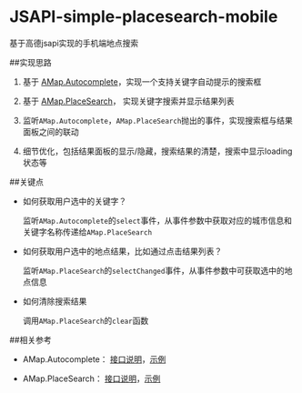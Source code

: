 # JSAPI-simple-placesearch-mobile
基于高德jsapi实现的手机端地点搜索

##实现思路

1. 基于 [AMap.Autocomplete](http://lbs.amap.com/api/javascript-api/reference/search/#m_AMap.Autocomplete)，实现一个支持关键字自动提示的搜索框

2. 基于 [AMap.PlaceSearch](http://lbs.amap.com/api/javascript-api/reference/search/#m_AMap.PlaceSearch)， 实现关键字搜索并显示结果列表

3. 监听`AMap.Autocomplete`，`AMap.PlaceSearch`抛出的事件，实现搜索框与结果面板之间的联动

4. 细节优化，包括结果面板的显示/隐藏，搜索结果的清楚，搜索中显示loading状态等

##关键点

- 如何获取用户选中的关键字？

  	监听`AMap.Autocomplete`的`select`事件，从事件参数中获取对应的城市信息和关键字名称传递给`AMap.PlaceSearch`

- 如何获取用户选中的地点结果，比如通过点击结果列表？
	
	监听`AMap.PlaceSearch`的`selectChanged`事件，从事件参数中可获取选中的地点信息

- 如何清除搜索结果

	调用`AMap.PlaceSearch`的`clear`函数

##相关参考

- AMap.Autocomplete： [接口说明](http://lbs.amap.com/api/javascript-api/reference/search/#m_AMap.Autocomplete)，[示例](http://lbs.amap.com/api/javascript-api/example/poi-search/input-prompt/)

- AMap.PlaceSearch： [接口说明](http://lbs.amap.com/api/javascript-api/reference/search/#m_AMap.PlaceSearch)，[示例](http://lbs.amap.com/api/javascript-api/example/poi-search/keywords-search/)